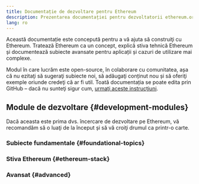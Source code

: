 ```yaml
---
title: Documentație de dezvoltare pentru Ethereum
description: Prezentarea documentației pentru dezvoltatorii ethereum.org.
lang: ro
---
```


Această documentație este concepută pentru a vă ajuta să construiţi cu Ethereum. Tratează Ethereum ca un concept, explică stiva tehnică Ethereum și documentează subiecte avansate pentru aplicații și cazuri de utilizare mai complexe.

Modul în care lucrăm este open-source, în colaborare cu comunitatea, așa că nu ezitaţi să sugeraţi subiecte noi, să adăugaţi conținut nou și să oferiţi exemple oriunde credeţi că ar fi util. Toată documentația se poate edita prin GitHub – dacă nu sunteţi sigur cum, [urmaţi aceste instrucțiuni](https://github.com/ethereum/ethereum-org-website/tree/dev/docs/editing-markdown.md).

## Module de dezvoltare \{#development-modules}

Dacă aceasta este prima dvs. încercare de dezvoltare pe Ethereum, vă recomandăm să o luaţi de la început și să vă croiţi drumul ca printr-o carte.

### Subiecte fundamentale \{#foundational-topics}

<DeveloperDocsLinks headerId="foundational-topics" />

### Stiva Ethereum \{#ethereum-stack}

<DeveloperDocsLinks headerId="ethereum-stack" />

### Avansat \{#advanced}

<DeveloperDocsLinks headerId="advanced" />
